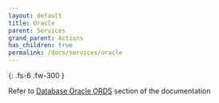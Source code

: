 ```yaml
---
layout: default
title: Oracle
parent: Services
grand_parent: Actions
has_children: true
permalink: /docs/services/oracle
---
```

{: .fs-6 .fw-300 }

Refer to [Database Oracle ORDS](https://docs.apiautoflow.com/docs/actions/databases/oracle-ords/) section of the documentation 
